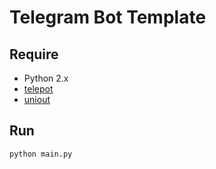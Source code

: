# Telegram Bot Template

## Require

- Python 2.x
- [telepot](https://github.com/nickoala/telepot)
- [uniout](https://github.com/moskytw/uniout)


## Run

`python main.py`
